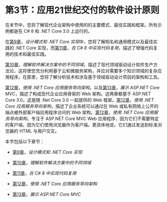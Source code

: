 # 第3节：应用21世纪交付的软件设计原则

在本节中，您将了解现代企业架构中使用的的主要模式、最佳实践和框架。所有示例都是在 C# 8 和 .NET Core 3.0 上运行的。

在[第9章](a2d50e08-6698-47f6-a9b5-188de08134c0.xhtml)，*设计模式和 .NET Core 实现*中，您将了解知名和通用模式以及最佳实践的 .NET Core 实现，而[第11章](4e308a45-a1ff-4a45-bea9-ba648b1e9ccd.xhtml)，*在 C# 8 中实现代码复用*，描述了增强代码复用的技术和最佳实践。

[第10章](2a42483c-2193-4bd4-91b4-0fdce94f6ed1.xhtml)，*理解软件解决方案中的不同领域*，描述了现代领域驱动设计软件生产方法论，这将使您充分利用基于云和微服务架构，并应对需要多个知识领域的复杂应用程序。在那里，您将了解分析技术和涉及基于领域驱动设计项目的架构和工具。

[第12章](3ec4db7b-e570-41d0-94fb-2bdbd6dc4a9a.xhtml)，*使用 .NET Core 应用服务导向架构*，以及[第13章](003ee8cb-5995-4364-8772-73d73df29cf8.xhtml)，*展示 ASP.NET Core MVC*，描述了构成现代企业应用骨架的 Web 架构。这两章都基于 ASP.NET Core 3.0，这是随 .Net Core 3.0 一起提供的 Web 框架。[第12章](3ec4db7b-e570-41d0-94fb-2bdbd6dc4a9a.xhtml)，*使用 .NET Core 应用服务导向架构*，描述了企业系统可以通过在 Web 或私有网络上公开的端点被外部客户端应用程序访问的 Web 架构。[第12章](3ec4db7b-e570-41d0-94fb-2bdbd6dc4a9a.xhtml)，*使用 .NET Core 应用服务导向架构*，专注于 ASP.NET Core MVC Web 应用程序，因为它们不需要特定的客户端，因为它们使用浏览器作为客户端。更具体地说，它们通过发送到标准浏览器的 HTML 与用户交互。

本节包括以下章节：

+   [第9章](a2d50e08-6698-47f6-a9b5-188de08134c0.xhtml)，*设计模式和 .NET Core 实现*

+   [第10章](2a42483c-2193-4bd4-91b4-0fdce94f6ed1.xhtml)，*理解软件解决方案中的不同领域*

+   [第11章](4e308a45-a1ff-4a45-bea9-ba648b1e9ccd.xhtml)，*在 C# 8 中实现代码复用*

+   [第12章](3ec4db7b-e570-41d0-94fb-2bdbd6dc4a9a.xhtml)，*使用 .NET Core 应用服务导向架构*

+   [第13章](003ee8cb-5995-4364-8772-73d73df29cf8.xhtml)，*展示 ASP.NET Core MVC*
